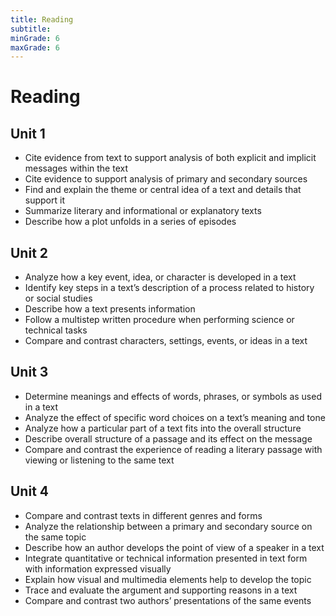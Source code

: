 ```yaml
---
title: Reading
subtitle: 
minGrade: 6
maxGrade: 6
---
```

# Reading


## Unit 1
* Cite evidence from text to support analysis of both explicit and implicit messages within the text
* Cite evidence to support analysis of primary and secondary sources
* Find and explain the theme or central idea of a text and details that support it
* Summarize literary and informational or explanatory texts
* Describe how a plot unfolds in a series of episodes

## Unit 2
* Analyze how a key event, idea, or character is developed in a text
* Identify key steps in a text’s description of a process related to history or social studies
* Describe how a text presents information
* Follow a multistep written procedure when performing science or technical tasks
* Compare and contrast characters, settings, events, or ideas in a text

## Unit 3
* Determine meanings and effects of words, phrases, or symbols as used in a text
* Analyze the effect of specific word choices on a text’s meaning and tone
* Analyze how a particular part of a text fits into the overall structure
* Describe overall structure of a passage and its effect on the message
* Compare and contrast the experience of reading a literary passage with viewing or listening to the same text

## Unit 4
* Compare and contrast texts in different genres and forms
* Analyze the relationship between a primary and secondary source on the same topic
* Describe how an author develops the point of view of a speaker in a text
* Integrate quantitative or technical information presented in text form with information expressed visually
* Explain how visual and multimedia elements help to develop the topic
* Trace and evaluate the argument and supporting reasons in a text
* Compare and contrast two authors’ presentations of the same events